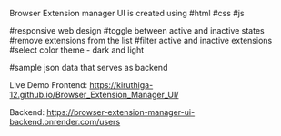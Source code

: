 Browser Extension manager UI is created using
#html
#css
#js

#responsive web design
#toggle between active and inactive states
#remove extensions from the list
#filter active and inactive extensions
#select color theme - dark and light

#sample json data that serves as backend

Live Demo
Frontend:
https://kiruthiga-12.github.io/Browser_Extension_Manager_UI/

Backend: 
https://browser-extension-manager-ui-backend.onrender.com/users
